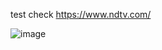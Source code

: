test check https://www.ndtv.com/

![image](https://github.com/leoprsh/test1/assets/167763385/2a0c7f26-d9a8-43ea-a877-4d659731bd52)


